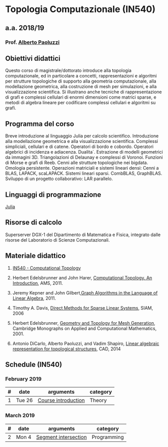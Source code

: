 # Topologia Computazionale (IN540)
## a.a. 2018/19 
### Prof. [Alberto Paoluzzi](http://paoluzzi.dia.uniroma3.it)

## Obiettivi didattici

Questo corso di magistrale/dottorato introduce alla topologia computazionale, ed in particolare a concetti, rappresentazioni e algoritmi per strutture topologiche di supporto alla geometria computazionale, alla modellazione geometrica, alla costruzione di mesh per simulazioni, e alla visualizzazione scientifica. Si illustrano anche tecniche di  rappresentazione di grafi e complessi cellulari di enormi dimensioni come matrici sparse, e metodi di algebra lineare per codificare complessi cellulari e algoritmi su grafi.

## Programma del corso

Breve introduzione al linguaggio Julia per calcolo scientifico. Introduzione alla modellazione geometrica e alla visualizzazione scientifica. Complessi simpliciali, cellulari e di catene. Operatori di bordo e cobordo. Operatori algebrici di incidenza e adiacenza. Dualita`. Estrazione di modelli geometrici da immagini 3D. Triangolazioni di Delaunay e complessi di Voronoi. Funzioni di Morse e grafi di Reeb. Cenni alle strutture topologiche nei bigdata. Omologia persistente. Operazioni matriciali e sistemi lineari densi: Cenni a BLAS, LAPACK, scaLAPACK. Sistemi lineari sparsi. CombBLAS, GraphBLAS. Sviluppo di un progetto collaborativo: LAR parallelo.

## Linguaggi di programmazione

[Julia](http://julialang.org)

## Risorse di calcolo

Superserver DGX-1 del Dipartimento di Matematica e Fisica, integrato dalle risorse del Laboratorio di Scienze Computazionali.

## Materiale didattico

1. [IN540 - Computational Topology](https://github.com/cvdlab-courses/CAT)

2.	Herbert Edelsbrunner and John Harer, [Computational Topology. An Introduction](https://www.amazon.it/Computational-Topology-Introduction-Herbert-Edelsbrunner/dp/0821849255/),  AMS, 2011.

3.	Jeremy Kepner and John Gilbert,[Graph Algorithms in the Language of Linear Algebra](epubs.siam.org/doi/book/10.1137/1.9780898719918), 2011.

4.	Timothy A. Davis, [Direct Methods for Sparse Linear Systems](http://epubs.siam.org/doi/book/10.1137/1.9780898718881), SIAM, 2006

5.	Herbert Edelsbrunner, [Geometry and Topology for Mesh Generation](https://www.amazon.com/Generation-Cambridge-Monographs-Computational-Mathematics/dp/052168207X), Cambridge Monographs on Applied and Computational Mathematics, 2001.

6.	Antonio DiCarlo, Alberto Paoluzzi, and Vadim Shapiro, [Linear algebraic representation for topological structures](http://www.sciencedirect.com/science/article/pii/S001044851300184X), CAD, 2014

## Schedule (IN540)

### February 2019
| # | date | arguments | category |
|--:|------|-----------|----------|
| 1 | Tue  26 | [Course introduction](lessons/2019-02-26) | Theory |

### March 2019
| # | date | arguments | category |
|--:|------|-----------|----------|
| 2 | Mon  4 | [Segment intersection](lessons/2019-03-04/) | Programming |
<!-- to be used as an example
| 3 | Tue 14 | [intro to geometric modeling](lessons/2017-03-14/) | Programming |
| 4 | Fri 17 | [Simplicial complexes & SW automation tools](lessons/2017-03-17/) | Theory |
| 5 | Tue 21 | [Simplexn package](lessons/2017-03-21/) | Programming |
| 6 | Fri 24 | [Delaunay triangulations](lessons/2017-03-24/) | Theory & Programming |
| 7 | Tue 28 | [Cellular complexes, LAR](lessons/2017-03-28/) | Theory |
| 8 | Fri 31 | [Linear Algebraic Representation](lessons/2017-03-31/) | Programming |
-->
